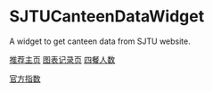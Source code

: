 # SJTUCanteenDataWidget
A widget to get canteen data from SJTU website.

[推荐主页](https://logcreative.github.io/SJTUCanteenDataWidget/index.html) [图表记录页](https://logcreative.github.io/SJTUCanteenDataWidget/widget/History.html) [四餐人数](https://logcreative.github.io/SJTUCanteenDataWidget/widget/FourNumber.html)

[官方指数](https://canteen.sjtu.edu.cn/)
